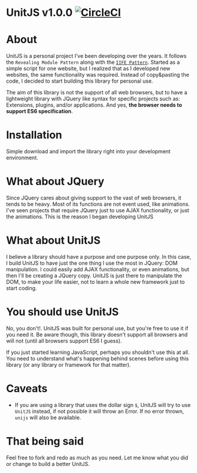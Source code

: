 # UnitJS v1.0.0 [![CircleCI](https://circleci.com/gh/vmcruz/UNIT/tree/master.svg?style=svg)](https://circleci.com/gh/vmcruz/UNIT/tree/master)

# About
UnitJS is a personal project I've been developing over the years. It follows the `Revealing Module Pattern` along with the [`IIFE Pattern`](http://benalman.com/news/2010/11/immediately-invoked-function-expression/). Started as a simple script for one website, but I realized that as I developed new websites, the same functionality was required. Instead of copy&pasting the code, I decided to start building this library for personal use.

The aim of this library is not the support of all web browsers, but to have a lightweight library with JQuery like syntax for specific projects such as: Extensions, plugins, and/or applications. And yes, **the browser needs to support ES6 specification**.

# Installation
Simple download and import the library right into your development environment.

# What about JQuery
Since JQuery cares about giving support to the vast of web browsers, it tends to be heavy. Most of its functions are not event used, like animations. I've seen projects that require JQuery just to use AJAX functionality, or just the animations. This is the reason I began developing UnitJS

# What about UnitJS
I believe a library should have a purpose and one purpose only. In this case, I build UnitJS to have just the one thing I use the most in JQuery: DOM manipulation. I could easily add AJAX functionality, or even animations, but then I'll be creating a JQuery copy. UnitJS is just there to manipulate the DOM, to make your life easier, not to learn a whole new framework just to start coding.

# You should use UnitJS
No, you don't!. UnitJS was built for personal use, but you're free to use it if you need it. Be aware though, this library doesn't support all browsers and will not (until all browsers support ES6 I guess).

If you just started learning JavaScript, perhaps you shouldn't use this at all. You need to understand what's happening behind scenes before using this library (or any library or framework for that matter).

# Caveats
- If you are using a library that uses the dollar sign `$`, UnitJS will try to use `UnitJS` instead, if not possible it will throw an Error. If no error thrown, `unijs` will also be available.

# That being said
Feel free to fork and redo as much as you need. Let me know what you did or change to build a better UnitJS.